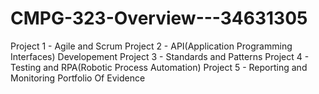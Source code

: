 # CMPG-323-Overview---34631305
Project 1 - Agile and Scrum
Project 2 - API(Application Programming Interfaces) Developement
Project 3 - Standards and Patterns
Project 4 - Testing and RPA(Robotic Process Automation)
Project 5 - Reporting and Monitoring
Portfolio Of Evidence
